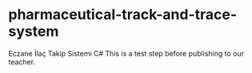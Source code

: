 # pharmaceutical-track-and-trace-system
Eczane İlaç Takip Sistemi C#
This is a test step before publishing to our teacher.
